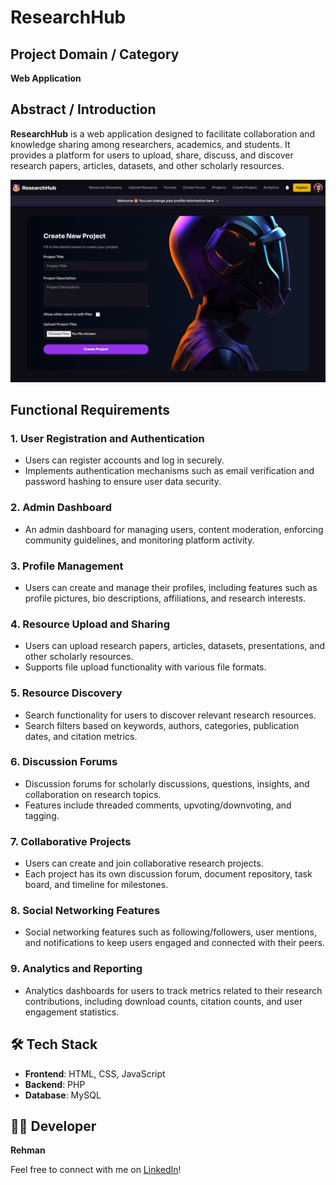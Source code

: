 # ResearchHub

## Project Domain / Category
**Web Application**

## Abstract / Introduction
**ResearchHub** is a web application designed to facilitate collaboration and knowledge sharing among researchers, academics, and students. It provides a platform for users to upload, share, discuss, and discover research papers, articles, datasets, and other scholarly resources.

![Website Screenshot](./public/screenshot.png)

## Functional Requirements

### 1. User Registration and Authentication
- Users can register accounts and log in securely.
- Implements authentication mechanisms such as email verification and password hashing to ensure user data security.

### 2. Admin Dashboard
- An admin dashboard for managing users, content moderation, enforcing community guidelines, and monitoring platform activity.

### 3. Profile Management
- Users can create and manage their profiles, including features such as profile pictures, bio descriptions, affiliations, and research interests.

### 4. Resource Upload and Sharing
- Users can upload research papers, articles, datasets, presentations, and other scholarly resources.
- Supports file upload functionality with various file formats.

### 5. Resource Discovery
- Search functionality for users to discover relevant research resources.
- Search filters based on keywords, authors, categories, publication dates, and citation metrics.

### 6. Discussion Forums
- Discussion forums for scholarly discussions, questions, insights, and collaboration on research topics.
- Features include threaded comments, upvoting/downvoting, and tagging.

### 7. Collaborative Projects
- Users can create and join collaborative research projects.
- Each project has its own discussion forum, document repository, task board, and timeline for milestones.

### 8. Social Networking Features
- Social networking features such as following/followers, user mentions, and notifications to keep users engaged and connected with their peers.

### 9. Analytics and Reporting
- Analytics dashboards for users to track metrics related to their research contributions, including download counts, citation counts, and user engagement statistics.

## 🛠️ Tech Stack
- **Frontend**: HTML, CSS, JavaScript
- **Backend**: PHP
- **Database**: MySQL

## 👨‍💻 Developer

**Rehman**  

Feel free to connect with me on [LinkedIn](https://www.linkedin.com/in/rehman-nry)!
